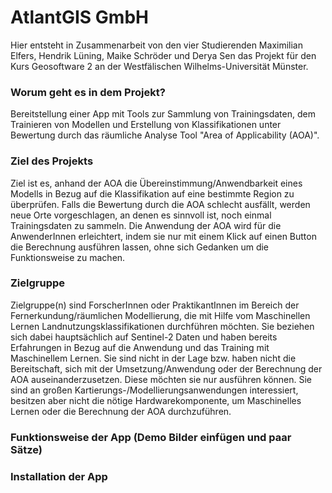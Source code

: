 # AtlantGIS GmbH

Hier entsteht in Zusammenarbeit von den vier Studierenden Maximilian Elfers, Hendrik Lüning, Maike Schröder und Derya Sen das Projekt für den Kurs Geosoftware 2 an der Westfälischen Wilhelms-Universität Münster.

### Worum geht es in dem Projekt?
Bereitstellung einer App mit Tools zur Sammlung von Trainingsdaten, dem Trainieren von Modellen und Erstellung von Klassifikationen unter Bewertung durch das räumliche Analyse Tool "Area of Applicability (AOA)".

### Ziel des Projekts
Ziel ist es, anhand der AOA die Übereinstimmung/Anwendbarkeit eines Modells in Bezug auf die Klassifikation auf eine bestimmte Region zu überprüfen. Falls die Bewertung durch die AOA schlecht ausfällt, werden neue Orte vorgeschlagen, an denen es sinnvoll ist, noch einmal Trainingsdaten zu sammeln. Die Anwendung der AOA wird für die AnwenderInnen erleichtert, indem sie nur mit einem Klick auf einen Button die Berechnung ausführen lassen, ohne sich Gedanken um die Funktionsweise zu machen.  
### Zielgruppe
Zielgruppe(n) sind ForscherInnen oder PraktikantInnen im Bereich der Fernerkundung/räumlichen Modellierung, die mit Hilfe vom Maschinellen Lernen Landnutzungsklassifikationen durchführen möchten. Sie beziehen sich dabei hauptsächlich auf Sentinel-2 Daten und haben bereits Erfahrungen in Bezug auf die Anwendung und das Training mit Maschinellem Lernen. Sie sind nicht in der Lage bzw. haben nicht die Bereitschaft, sich mit der Umsetzung/Anwendung oder der Berechnung der AOA auseinanderzusetzen. Diese möchten sie nur ausführen können. Sie sind an großen Kartierungs-/Modellierungsanwendungen interessiert, besitzen aber nicht die nötige Hardwarekomponente, um Maschinelles Lernen oder die Berechnung der AOA durchzuführen.  


### Funktionsweise der App (Demo Bilder einfügen und paar Sätze)

### Installation der App
